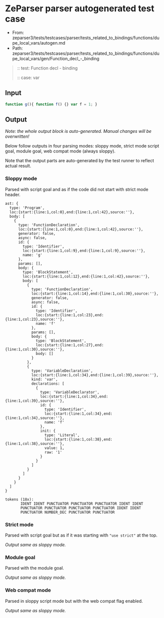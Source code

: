 # ZeParser parser autogenerated test case

- From: zeparser3/tests/testcases/parser/tests_related_to_bindings/functions/dupe_local_vars/autogen.md
- Path: zeparser3/tests/testcases/parser/tests_related_to_bindings/functions/dupe_local_vars/gen/Function_decl_-_binding

> :: test: Function decl - binding
>
> :: case: var

## Input


`````js
function g(){ function f() {} var f = 1; }
`````

## Output

_Note: the whole output block is auto-generated. Manual changes will be overwritten!_

Below follow outputs in four parsing modes: sloppy mode, strict mode script goal, module goal, web compat mode (always sloppy).

Note that the output parts are auto-generated by the test runner to reflect actual result.

### Sloppy mode

Parsed with script goal and as if the code did not start with strict mode header.

`````
ast: {
  type: 'Program',
  loc:{start:{line:1,col:0},end:{line:1,col:42},source:''},
  body: [
    {
      type: 'FunctionDeclaration',
      loc:{start:{line:1,col:0},end:{line:1,col:42},source:''},
      generator: false,
      async: false,
      id: {
        type: 'Identifier',
        loc:{start:{line:1,col:9},end:{line:1,col:9},source:''},
        name: 'g'
      },
      params: [],
      body: {
        type: 'BlockStatement',
        loc:{start:{line:1,col:12},end:{line:1,col:42},source:''},
        body: [
          {
            type: 'FunctionDeclaration',
            loc:{start:{line:1,col:14},end:{line:1,col:30},source:''},
            generator: false,
            async: false,
            id: {
              type: 'Identifier',
              loc:{start:{line:1,col:23},end:{line:1,col:23},source:''},
              name: 'f'
            },
            params: [],
            body: {
              type: 'BlockStatement',
              loc:{start:{line:1,col:27},end:{line:1,col:30},source:''},
              body: []
            }
          },
          {
            type: 'VariableDeclaration',
            loc:{start:{line:1,col:34},end:{line:1,col:39},source:''},
            kind: 'var',
            declarations: [
              {
                type: 'VariableDeclarator',
                loc:{start:{line:1,col:34},end:{line:1,col:39},source:''},
                id: {
                  type: 'Identifier',
                  loc:{start:{line:1,col:34},end:{line:1,col:34},source:''},
                  name: 'f'
                },
                init: {
                  type: 'Literal',
                  loc:{start:{line:1,col:38},end:{line:1,col:38},source:''},
                  value: 1,
                  raw: '1'
                }
              }
            ]
          }
        ]
      }
    }
  ]
}

tokens (18x):
       IDENT IDENT PUNCTUATOR PUNCTUATOR PUNCTUATOR IDENT IDENT
       PUNCTUATOR PUNCTUATOR PUNCTUATOR PUNCTUATOR IDENT IDENT
       PUNCTUATOR NUMBER_DEC PUNCTUATOR PUNCTUATOR
`````

### Strict mode

Parsed with script goal but as if it was starting with `"use strict"` at the top.

_Output same as sloppy mode._

### Module goal

Parsed with the module goal.

_Output same as sloppy mode._

### Web compat mode

Parsed in sloppy script mode but with the web compat flag enabled.

_Output same as sloppy mode._
